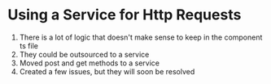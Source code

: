# Using a Service for Http Requests
01. There is a lot of logic that doesn't make sense to keep in the component ts file
02. They could be outsourced to a service
03. Moved post and get methods to a service
04. Created a few issues, but they will soon be resolved